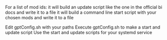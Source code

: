 For a list of mod ids: 
it will build an update script like the one in the official bi docs and write it to a file
it will build a command line start script with your chosen mods and write it to a file

Edit gptConfig.sh with your paths
Execute gptConfig.sh to make a start and update script
Use the start and update scripts for your systemd service
